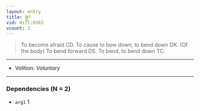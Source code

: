 ```yaml
---
layout: entry
title: སྒུར་
vid: Hill:0363
vcount: 2
---
```

> To become afraid CD\. To cause to bow down, to bend down DK\. (Of the body) To bend forward DS\. To bend, to bend down TC\.

---
* Volition: _Voluntary_

---

### Dependencies (N = 2)
* `arg1` 1
